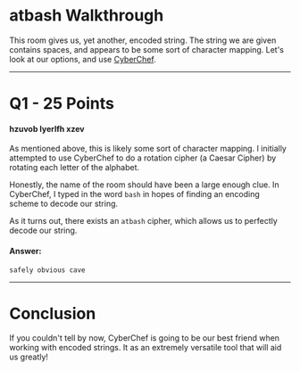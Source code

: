 # atbash Walkthrough
This room gives us, yet another, encoded string. The string we are given contains spaces, and appears to be some sort of character mapping. Let's look at our options, and use [CyberChef](https://cyberchef.org).

---
# Q1 - 25 Points
#### hzuvob lyerlfh xzev

As mentioned above, this is likely some sort of character mapping. I initially attempted to use CyberChef to do a rotation cipher (a Caesar Cipher) by rotating each letter of the alphabet.

Honestly, the name of the room should have been a large enough clue. In CyberChef, I typed in the word `bash` in hopes of finding an encoding scheme to decode our string.

As it turns out, there exists an `atbash` cipher, which allows us to perfectly decode our string.
#### Answer:
`safely obvious cave`

---
# Conclusion

If you couldn't tell by now, CyberChef is going to be our best friend when working with encoded strings. It as an extremely versatile tool that will aid us greatly!